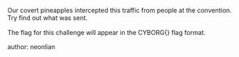 Our covert pineapples intercepted this traffic from people at the convention. Try find out what was sent.

The flag for this challenge will appear in the CYBORG{} flag format.
ㅤ

author: neonlian

